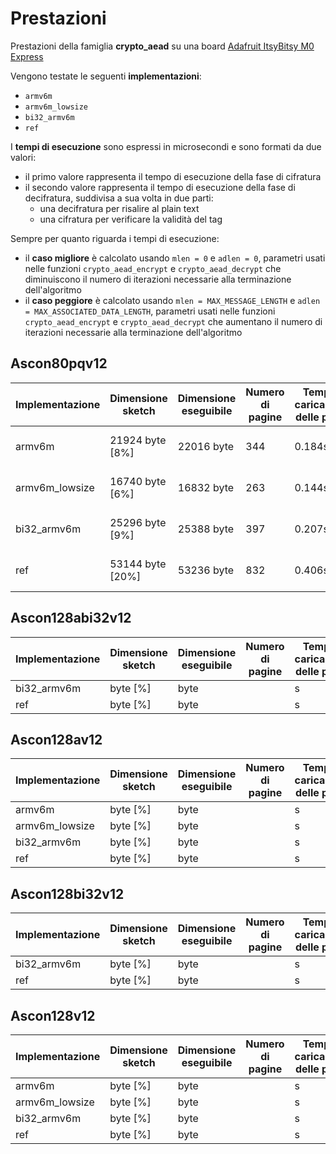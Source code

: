 # Prestazioni

Prestazioni della famiglia **crypto_aead** su una board [Adafruit ItsyBitsy M0 Express](https://www.adafruit.com/product/3727)

Vengono testate le seguenti **implementazioni**:
* `armv6m`
* `armv6m_lowsize`
* `bi32_armv6m`
* `ref`

I **tempi di esecuzione** sono espressi in microsecondi e sono formati da due valori:
* il primo valore rappresenta il tempo di esecuzione della fase di cifratura
* il secondo valore rappresenta il tempo di esecuzione della fase di decifratura, suddivisa a sua volta in due parti:
  * una decifratura per risalire al plain text
  * una cifratura per verificare la validità del tag

Sempre per quanto riguarda i tempi di esecuzione:
* il **caso migliore** è calcolato usando `mlen = 0` e `adlen = 0`, parametri usati nelle funzioni `crypto_aead_encrypt` e `crypto_aead_decrypt` che diminuiscono il numero di iterazioni necessarie alla terminazione dell'algoritmo
* il **caso peggiore** è calcolato usando `mlen = MAX_MESSAGE_LENGTH` e `adlen = MAX_ASSOCIATED_DATA_LENGTH`, parametri usati nelle funzioni `crypto_aead_encrypt` e `crypto_aead_decrypt` che aumentano il numero di iterazioni necessarie alla terminazione dell'algoritmo

## Ascon80pqv12

| Implementazione | Dimensione sketch | Dimensione eseguibile | Numero di pagine | Tempo di caricamento delle pagine | Spazio variabili globali | Spazio variabili locali | Tempo di esecuzione (migliore) | Tempo di esecuzione (peggiore) |
| --------------- | ----------------- | --------------------- | ---------------- | --------------------------------- | ------------------------ | ----------------------- | ------------------------------ | ------------------------------ |
| armv6m          | 21924 byte [8%]   | 22016 byte            | 344              | 0.184s                            | 2404 byte [7%]           | 30364 byte              | 126 e 255                      | 399 e 801                      |
| armv6m_lowsize  | 16740 byte [6%]   | 16832 byte            | 263              | 0.144s                            | 2404 byte [7%]           | 30364 byte              | 135 e 275                      | 412 e 846                      |
| bi32_armv6m     | 25296 byte [9%]   | 25388 byte            | 397              | 0.207s                            | 2404 byte [7%]           | 30364 byte              | 135 e 273                      | 418 e 852                      |
| ref             | 53144 byte [20%]  | 53236 byte            | 832              | 0.406s                            | 2404 byte [7%]           | 30364 byte              | 184 e 364                      | 575 e 1166                     |

## Ascon128abi32v12

| Implementazione | Dimensione sketch | Dimensione eseguibile | Numero di pagine | Tempo di caricamento delle pagine | Tempo di esecuzione (migliore) | Tempo di esecuzione (peggiore) |
| --------------- | ----------------- | --------------------- | ---------------- | --------------------------------- | ------------------------------ | ------------------------------ |
| bi32_armv6m     |  byte [%]   |  byte            |               | s                            |  e                         |  e                       |
| ref             |  byte [%]   |  byte            |                | s                            |  e                       |  e                       |

## Ascon128av12

| Implementazione | Dimensione sketch | Dimensione eseguibile | Numero di pagine | Tempo di caricamento delle pagine | Tempo di esecuzione (migliore) | Tempo di esecuzione (peggiore) |
| --------------- | ----------------- | --------------------- | ---------------- | --------------------------------- | ------------------------------ | ------------------------------ |
| armv6m          |  byte [%]   |  byte            |                | s                            |  e                         |  e                       |
| armv6m_lowsize  |  byte [%]   |  byte            |                | s                            |  e                         |  e                       |
| bi32_armv6m     |  byte [%]   |  byte            |               | s                            |  e                         |  e                       |
| ref             |  byte [%]   |  byte            |                | s                            |  e                       |  e                       |

## Ascon128bi32v12

| Implementazione | Dimensione sketch | Dimensione eseguibile | Numero di pagine | Tempo di caricamento delle pagine | Tempo di esecuzione (migliore) | Tempo di esecuzione (peggiore) |
| --------------- | ----------------- | --------------------- | ---------------- | --------------------------------- | ------------------------------ | ------------------------------ |
| bi32_armv6m     |  byte [%]   |  byte            |               | s                            |  e                         |  e                       |
| ref             |  byte [%]   |  byte            |                | s                            |  e                       |  e                       |

## Ascon128v12

| Implementazione | Dimensione sketch | Dimensione eseguibile | Numero di pagine | Tempo di caricamento delle pagine | Tempo di esecuzione (migliore) | Tempo di esecuzione (peggiore) |
| --------------- | ----------------- | --------------------- | ---------------- | --------------------------------- | ------------------------------ | ------------------------------ |
| armv6m          |  byte [%]   |  byte            |                | s                            |  e                         |  e                       |
| armv6m_lowsize  |  byte [%]   |  byte            |                | s                            |  e                         |  e                       |
| bi32_armv6m     |  byte [%]   |  byte            |               | s                            |  e                         |  e                       |
| ref             |  byte [%]   |  byte            |                | s                            |  e                       |  e                       |
